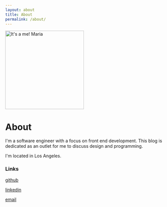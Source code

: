 ```yaml
---
layout: about
title: About
permalink: /about/
---
```


<img src="{{ site.baseurl }}/images/its-a-me-maria.png" alt="It's a me! Maria" id="about-img" style="width: 250px;"/>

<h1>About</h1>

I'm a software engineer with a focus on front end development. This blog is dedicated as an outlet for me to discuss design and programming.  

I'm located in Los Angeles.

### Links

[github](https://github.com/mariatnguyen)

[linkedin](https://www.linkedin.com/in/mariatnguyen/)

[email](mailto:mariatnguyen@mail.com)